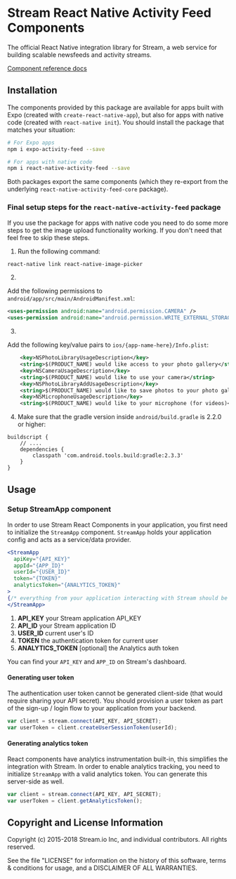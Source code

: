 Stream React Native Activity Feed Components
============================================

The official React Native integration library for Stream, a web service for building scalable newsfeeds and activity streams.

[Component reference docs](https://getstream.github.io/react-native-activity-feed/)

## Installation

The components provided by this package are available for apps built with Expo
(created with `create-react-native-app`), but also for apps with native code
(created with `react-native init`). You should install the package that matches
your situation:

```bash
# For Expo apps
npm i expo-activity-feed --save

# For apps with native code
npm i react-native-activity-feed --save
```

Both packages export the same components (which they re-export from the
underlying `react-native-activity-feed-core` package).

### Final setup steps for the `react-native-activity-feed` package

If you use the package for apps with native code you need to do some more steps
to get the image upload functionality working. If you don't need that feel free
to skip these steps.

1. Run the following command:

```bash
react-native link react-native-image-picker
```

2.
Add the following permissions to `android/app/src/main/AndroidManifest.xml`:
```xml
<uses-permission android:name="android.permission.CAMERA" />
<uses-permission android:name="android.permission.WRITE_EXTERNAL_STORAGE"/>
```

3.
Add the following key/value pairs to `ios/{app-name-here}/Info.plist`:
```xml
	<key>NSPhotoLibraryUsageDescription</key>
	<string>$(PRODUCT_NAME) would like access to your photo gallery</string>
	<key>NSCameraUsageDescription</key>
	<string>$(PRODUCT_NAME) would like to use your camera</string>
	<key>NSPhotoLibraryAddUsageDescription</key>
	<string>$(PRODUCT_NAME) would like to save photos to your photo gallery</string>
	<key>NSMicrophoneUsageDescription</key>
	<string>$(PRODUCT_NAME) would like to your microphone (for videos)</string>
```

4. Make sure that the gradle version inside `android/build.gradle` is 2.2.0 or
   higher:
```
buildscript {
    // ....
    dependencies {
        classpath 'com.android.tools.build:gradle:2.3.3'
    }
}
```


## Usage

### Setup StreamApp component

In order to use Stream React Components in your application, you first need to initialize the `StreamApp` component. `StreamApp` holds your application config and acts as a service/data provider.

```jsx
<StreamApp
  apiKey="{API_KEY}"
  appId="{APP_ID}"
  userId="{USER_ID}"
  token="{TOKEN}"
  analyticsToken="{ANALYTICS_TOKEN}"
>
{/* everything from your application interacting with Stream should be nested here */}
</StreamApp>
```
1. **API_KEY** your Stream application API_KEY
2. **API_ID** your Stream application ID
3. **USER_ID** current user's ID
4. **TOKEN** the authentication token for current user
5. **ANALYTICS_TOKEN** [optional] the Analytics auth token

You can find your `API_KEY` and `APP_ID` on Stream's dashboard.

#### Generating user token

The authentication user token cannot be generated client-side (that would require sharing your API secret). You should provision a user token as part of the sign-up / login flow to your application from your backend.

```js
var client = stream.connect(API_KEY, API_SECRET);
var userToken = client.createUserSessionToken(userId);
```

#### Generating analytics token

React components have analytics instrumentation built-in, this simplifies the integration with Stream. In order to enable analytics tracking, you need to initialize `StreamApp` with a valid analytics token. You can generate this server-side as well.

```js
var client = stream.connect(API_KEY, API_SECRET);
var userToken = client.getAnalyticsToken();
```

## Copyright and License Information

Copyright (c) 2015-2018 Stream.io Inc, and individual contributors. All rights reserved.

See the file "LICENSE" for information on the history of this software, terms & conditions for usage, and a DISCLAIMER OF ALL WARRANTIES.
